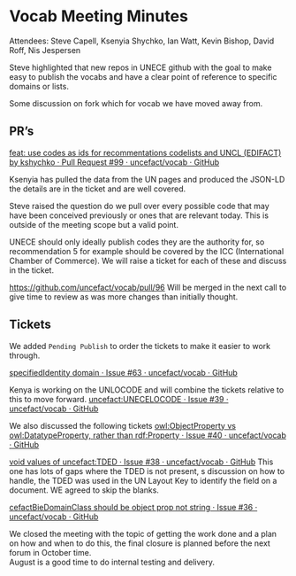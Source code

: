 # Vocab Meeting Minutes

Attendees: Steve Capell, Ksenyia Shychko, Ian Watt, Kevin Bishop, David Roff, Nis Jespersen


Steve highlighted that new repos in UNECE github with the goal to make easy to publish the vocabs and have a clear point of reference to specific domains or lists.

Some discussion on fork which for vocab we have moved away from.

## PR’s 
[feat: use codes as ids for recommentations codelists and UNCL (EDIFACT) by kshychko · Pull Request #99 · uncefact/vocab · GitHub](https://github.com/uncefact/vocab/pull/99)

Ksenyia has pulled the data from the UN pages and produced the JSON-LD the details are in the ticket and are well covered.  

Steve raised the question do we pull over every possible code that may have been conceived previously or ones that are relevant today.  This is outside of the meeting scope but a valid point.

UNECE should only ideally publish codes they are the authority for, so recommendation 5 for example should be covered by the ICC (International Chamber of Commerce).  We will raise a ticket for each of these and discuss in the ticket.

https://github.com/uncefact/vocab/pull/96
Will be merged in the next call to give time to review as was more changes than initially thought.

## Tickets

We added `Pending Publish`  to order the tickets to make it easier to work through.

[specifiedIdentity domain · Issue #63 · uncefact/vocab · GitHub](https://github.com/uncefact/vocab/issues/63)

Kenya is working on the UNLOCODE and will combine the tickets relative to this to move forward.
[uncefact:UNECELOCODE · Issue #39 · uncefact/vocab · GitHub](https://github.com/uncefact/vocab/issues/39)


We also discussed the following tickets 
[owl:ObjectProperty vs owl:DatatypeProperty, rather than rdf:Property · Issue #40 · uncefact/vocab · GitHub](https://github.com/uncefact/vocab/issues/40)

[void values of uncefact:TDED · Issue #38 · uncefact/vocab · GitHub](https://github.com/uncefact/vocab/issues/38)
This one has lots of gaps where the TDED is not present, s discussion on how to handle, the TDED was used in the UN Layout Key to identify the field on a document.  WE agreed to skip the blanks.

[cefactBieDomainClass should be object prop not string · Issue #36 · uncefact/vocab · GitHub](https://github.com/uncefact/vocab/issues/36)

We closed the meeting with the topic of getting the work done and a plan on how and when to do this, the final closure is planned before the next forum in October time.  
August is a good time to do internal testing and delivery.

